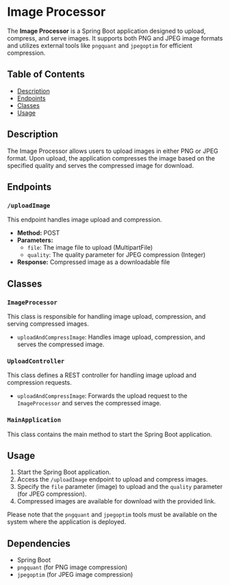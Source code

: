 
# Image Processor

The **Image Processor** is a Spring Boot application designed to upload, compress, and serve images. It supports both PNG and JPEG image formats and utilizes external tools like `pngquant` and `jpegoptim` for efficient compression.

## Table of Contents

-   [Description](https://chat.openai.com/c/5c159005-701d-4eb7-bdab-ab84a9d5d977#description)
-   [Endpoints](https://chat.openai.com/c/5c159005-701d-4eb7-bdab-ab84a9d5d977#endpoints)
-   [Classes](https://chat.openai.com/c/5c159005-701d-4eb7-bdab-ab84a9d5d977#classes)
-   [Usage](https://chat.openai.com/c/5c159005-701d-4eb7-bdab-ab84a9d5d977#usage)

## Description

The Image Processor allows users to upload images in either PNG or JPEG format. Upon upload, the application compresses the image based on the specified quality and serves the compressed image for download.

## Endpoints

### `/uploadImage`

This endpoint handles image upload and compression.

-   **Method:** POST
-   **Parameters:**
    -   `file`: The image file to upload (MultipartFile)
    -   `quality`: The quality parameter for JPEG compression (Integer)
-   **Response:** Compressed image as a downloadable file

## Classes

### `ImageProcessor`

This class is responsible for handling image upload, compression, and serving compressed images.

-   `uploadAndCompressImage`: Handles image upload, compression, and serves the compressed image.

### `UploadController`

This class defines a REST controller for handling image upload and compression requests.

-   `uploadAndCompressImage`: Forwards the upload request to the `ImageProcessor` and serves the compressed image.

### `MainApplication`

This class contains the main method to start the Spring Boot application.

## Usage

1.  Start the Spring Boot application.
2.  Access the `/uploadImage` endpoint to upload and compress images.
3.  Specify the `file` parameter (image) to upload and the `quality` parameter (for JPEG compression).
4.  Compressed images are available for download with the provided link.

Please note that the `pngquant` and `jpegoptim` tools must be available on the system where the application is deployed.

## Dependencies

-   Spring Boot
-   `pngquant` (for PNG image compression)
-   `jpegoptim` (for JPEG image compression)
